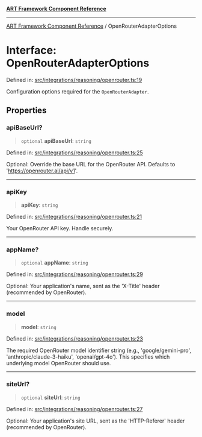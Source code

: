 [**ART Framework Component Reference**](../README.md)

***

[ART Framework Component Reference](../README.md) / OpenRouterAdapterOptions

# Interface: OpenRouterAdapterOptions

Defined in: [src/integrations/reasoning/openrouter.ts:19](https://github.com/hashangit/ART/blob/1e49ae91e230443ba790ac800658233963b3d60c/src/integrations/reasoning/openrouter.ts#L19)

Configuration options required for the `OpenRouterAdapter`.

## Properties

### apiBaseUrl?

> `optional` **apiBaseUrl**: `string`

Defined in: [src/integrations/reasoning/openrouter.ts:25](https://github.com/hashangit/ART/blob/1e49ae91e230443ba790ac800658233963b3d60c/src/integrations/reasoning/openrouter.ts#L25)

Optional: Override the base URL for the OpenRouter API. Defaults to 'https://openrouter.ai/api/v1'.

***

### apiKey

> **apiKey**: `string`

Defined in: [src/integrations/reasoning/openrouter.ts:21](https://github.com/hashangit/ART/blob/1e49ae91e230443ba790ac800658233963b3d60c/src/integrations/reasoning/openrouter.ts#L21)

Your OpenRouter API key. Handle securely.

***

### appName?

> `optional` **appName**: `string`

Defined in: [src/integrations/reasoning/openrouter.ts:29](https://github.com/hashangit/ART/blob/1e49ae91e230443ba790ac800658233963b3d60c/src/integrations/reasoning/openrouter.ts#L29)

Optional: Your application's name, sent as the 'X-Title' header (recommended by OpenRouter).

***

### model

> **model**: `string`

Defined in: [src/integrations/reasoning/openrouter.ts:23](https://github.com/hashangit/ART/blob/1e49ae91e230443ba790ac800658233963b3d60c/src/integrations/reasoning/openrouter.ts#L23)

The required OpenRouter model identifier string (e.g., 'google/gemini-pro', 'anthropic/claude-3-haiku', 'openai/gpt-4o'). This specifies which underlying model OpenRouter should use.

***

### siteUrl?

> `optional` **siteUrl**: `string`

Defined in: [src/integrations/reasoning/openrouter.ts:27](https://github.com/hashangit/ART/blob/1e49ae91e230443ba790ac800658233963b3d60c/src/integrations/reasoning/openrouter.ts#L27)

Optional: Your application's site URL, sent as the 'HTTP-Referer' header (recommended by OpenRouter).
